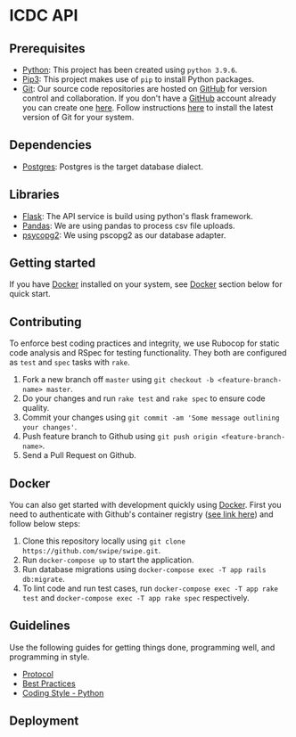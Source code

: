 
# ICDC API

## Prerequisites

- [Python](https://www.python.org/): This project has been created using `python 3.9.6`.
- [Pip3](https://pypi.org/project/pip/): This project makes use of `pip` to install Python packages.
- [Git](https://git-scm.com): Our source code repositories are hosted on [GitHub](https://github.com) for version control and collaboration.
  If you don't have a [GitHub](https://github.com) account already you can create one [here](https://github.com/join).
  Follow instructions [here](https://git-scm.com/downloads) to install the latest version of Git for your system.

## Dependencies

- [Postgres](https://www.postgresql.org/): Postgres is the target database dialect.

## Libraries

- [Flask](https://flask.palletsprojects.com/en/2.3.x/): The API service is build using python's flask framework.
- [Pandas](https://pandas.pydata.org/): We are using pandas to process csv file uploads.
- [psycopg2](https://pypi.org/project/psycopg2/): We using pscopg2 as our database adapter.

## Getting started

If you have [Docker](https://www.docker.com/) installed on your system, see [Docker](#docker) section below for quick start.



## Contributing

To enforce best coding practices and integrity, we use Rubocop for static code analysis and RSpec for testing functionality.
They both are configured as `test` and `spec` tasks with `rake`.

1. Fork a new branch off `master` using `git checkout -b <feature-branch-name> master`.
2. Do your changes and run `rake test` and `rake spec` to ensure code quality.
3. Commit your changes using `git commit -am 'Some message outlining your changes'`.
4. Push feature branch to Github using `git push origin <feature-branch-name>`.
5. Send a Pull Request on Github.

## Docker

You can also get started with development quickly using [Docker](https://www.docker.com/).
First you need to authenticate with Github's container registry ([see link here](https://docs.github.com/en/packages/working-with-a-github-packages-registry/working-with-the-container-registry#authenticating-to-the-container-registry)) and follow below steps:

1. Clone this repository locally using `git clone https://github.com/swipe/swipe.git`.
2. Run `docker-compose up` to start the application.
3. Run database migrations using `docker-compose exec -T app rails db:migrate`.
4. To lint code and run test cases, run `docker-compose exec -T app rake test` and `docker-compose exec -T app rake spec` respectively.

## Guidelines

Use the following guides for getting things done, programming well, and programming in style.

- [Protocol](http://github.com/thoughtbot/guides/blob/master/protocol)
- [Best Practices](http://github.com/thoughtbot/guides/blob/master/best-practices)
- [Coding Style - Python](https://github.com/thoughtbot/guides/tree/main/python)

## Deployment
